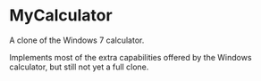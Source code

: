 # MyCalculator

A clone of the Windows 7 calculator.

Implements most of the extra capabilities offered by the Windows calculator, but still not yet a full clone.
